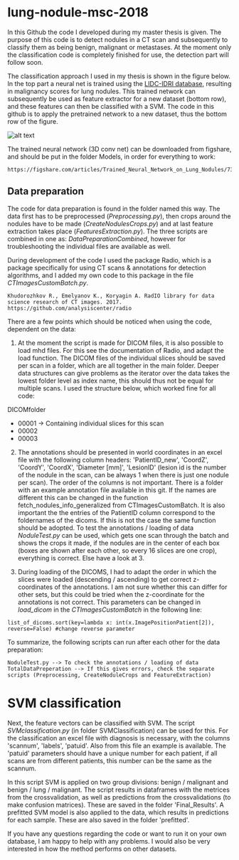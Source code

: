 # lung-nodule-msc-2018

In this Github the code I developed during my master thesis is given. The purpose of this code is to detect nodules in a CT scan and subsequently to classify them as being benign, malignant or metastases. At the moment only the classification code is completely finished for use, the detection part will follow soon. 

The classification approach I used in my thesis is shown in the figure below. In the top part a neural net is trained using the [LIDC-IDRI database](https://wiki.cancerimagingarchive.net/display/Public/LIDC-IDRI), resulting in malignancy scores for lung nodules. This trained network can subsequently be used as feature extractor for a new dataset (bottom row), and these features can then be classified with a SVM. The code in this github is to apply the pretrained network to a new dataset, thus the bottom row of the figure. 

![alt text](https://github.com/tueimage/lung-nodule-msc-2018/blob/master/ClassificationOverview.png)

The trained neural network (3D conv net) can be downloaded from figshare, and should be put in the folder Models, in order for everything to work:

````
https://figshare.com/articles/Trained_Neural_Network_on_Lung_Nodules/7376360
````

## Data preparation
The code for data preparation is found in the folder named this way.  The data first has to be preprocessed (_Preprocessing.py_), then crops around the nodules have to be made (_CreateNodulesCrops.py_) and at last feature extraction takes place (_FeaturesExtraction.py_). The three scripts are combined in one as: _DataPreparationCombined_, however for troubleshooting the individual files are available as well.

During development of the code I used the package Radio, which is a package specifically for using CT scans & annotations for detection algorithms, and I added my own code to this package in the file _CTImagesCustomBatch.py_. 

````
Khudorozhkov R., Emelyanov K., Koryagin A. RadIO library for data science research of CT images. 2017.
https://github.com/analysiscenter/radio
````

There are a few points which should be noticed when using the code, dependent on the data:

1. At the moment the script is made for DICOM files, it is also possible to load mhd files. For this see the documentation of Radio, and adapt the load function. The DICOM files of the individual slices should be saved per scan in a folder, which are all together in the main folder. Deeper data structures can give problems as the iterator over the data takes the lowest folder level as index name, this should thus not be equal for multiple scans. I used the structure below, which worked fine for all code:

DICOMfolder
  - 00001     -> Containing individual slices for this scan
  - 00002
  - 00003

2. The annotations should be presented in world coordinates in an excel file with the following column headers:
'PatientID_new', 'CoordZ',  'CoordY', 'CoordX', 'Diameter [mm]', 'LesionID' (lesion id is the number of the nodule in the scan, can be always 1 when there is just one nodule per scan). The order of the columns is not important. There is a folder with an example annotation file available in this git. 
If the names are different this can be changed in the function fetch_nodules_info_generalized from CTImagesCustomBatch. It is also important the the entries of the PatientID column correspond to the foldernames of the dicoms. If this is not the case the same function should be adopted. 
To test the annotations / loading of data _NoduleTest.py_ can be used, which gets one scan through the batch and shows the crops it made, if the nodules are in the center of each box (boxes are shown after each other, so every 16 slices are one crop), everything is correct. Else have a look at 3. 

3. During loading of the DICOMS, I had to adapt the order in which the slices were loaded (descending / ascending) to get correct z-coordinates of the annotations. I am not sure whether this can differ for other sets, but this could be tried when the z-coordinate for the annotations is not correct. This parameters can be changed in _load_dicom_ in the _CTImagesCustomBatch_ in the following line:

````
list_of_dicoms.sort(key=lambda x: int(x.ImagePositionPatient[2]), reverse=False) #change reverse parameter
````

To summarize, the following scripts can run after each other for the data preparation:
````
NoduleTest.py --> To check the annotations / loading of data
TotalDataPreperation --> If this gives errors, check the separate scripts (Preprocessing, CreateNoduleCrops and FeatureExtraction)
````

# SVM classification
Next, the feature vectors can be classified with SVM. The script _SVMclassification.py_ (in folder SVMClassification) can be used for this. For the classification an excel file with diagnosis is necessary, with the columns 'scannum', 'labels', 'patuid'. Also from this file an example is available. The 'patuid' parameters should have a unique number for each patient, if all scans are from different patients, this number can be the same as the scannum. 

In this script SVM is applied on two group divisions: benign / malignant and benign / lung / malignant. The script results in dataframes with the metrices from the crossvalidation, as well as predictions from the crossvalidations (to make confusion matrices). These are saved in the folder 'Final_Results'. A prefitted SVM model is also applied to the data, which results in predictions for each sample. These are also saved in the folder 'prefitted'.  

If you have any questions regarding the code or want to run it on your own database, I am happy to help with any problems. I would also be very interested in how the method performs on other datasets.
